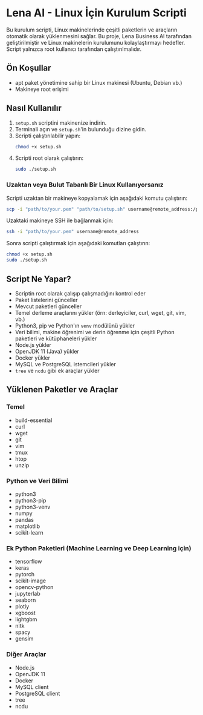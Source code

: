 # Lena  AI - Linux İçin Kurulum Scripti
Bu kurulum scripti, Linux makinelerinde çeşitli paketlerin ve araçların otomatik olarak yüklenmesini sağlar. Bu proje, Lena Business AI tarafından geliştirilmiştir ve Linux makinelerin kurulumunu kolaylaştırmayı hedefler. Script yalnızca root kullanıcı tarafından çalıştırılmalıdır.


## Ön Koşullar

- apt paket yönetimine sahip bir Linux makinesi (Ubuntu, Debian vb.)
- Makineye root erişimi

## Nasıl Kullanılır

1. `setup.sh` scriptini makinenize indirin. 
2. Terminali açın ve `setup.sh`'in bulunduğu dizine gidin.
3. Scripti çalıştırılabilir yapın:
   ```bash
   chmod +x setup.sh
   ```
4. Scripti root olarak çalıştırın:
   ```bash
   sudo ./setup.sh
   ```

### Uzaktan veya Bulut Tabanlı Bir Linux Kullanıyorsanız

Scripti uzaktan bir makineye kopyalamak için aşağıdaki komutu çalıştırın:

```bash
scp -i "path/to/your.pem" "path/to/setup.sh" username@remote_address:/path/to/remote/directory
```

Uzaktaki makineye SSH ile bağlanmak için:

```bash
ssh -i "path/to/your.pem" username@remote_address
```


Sonra scripti çalıştırmak için aşağıdaki komutları çalıştırın:

```bash
chmod +x setup.sh
sudo ./setup.sh
```

## Script Ne Yapar?

- Scriptin root olarak çalışıp çalışmadığını kontrol eder
- Paket listelerini günceller
- Mevcut paketleri günceller
- Temel derleme araçlarını yükler (örn: derleyiciler, curl, wget, git, vim, vb.)
- Python3, pip ve Python'ın `venv` modülünü yükler
- Veri bilimi, makine öğrenimi ve derin öğrenme için çeşitli Python paketleri ve kütüphaneleri yükler
- Node.js yükler
- OpenJDK 11 (Java) yükler
- Docker yükler
- MySQL ve PostgreSQL istemcileri yükler
- `tree` ve `ncdu` gibi ek araçlar yükler

## Yüklenen Paketler ve Araçlar

### Temel

- build-essential
- curl
- wget
- git
- vim
- tmux
- htop
- unzip

### Python ve Veri Bilimi

- python3
- python3-pip
- python3-venv
- numpy
- pandas
- matplotlib
- scikit-learn

### Ek Python Paketleri (Machine Learning ve Deep Learning için)

- tensorflow
- keras
- pytorch
- scikit-image
- opencv-python
- jupyterlab
- seaborn
- plotly
- xgboost
- lightgbm
- nltk
- spacy
- gensim

### Diğer Araçlar

- Node.js
- OpenJDK 11
- Docker
- MySQL client
- PostgreSQL client
- tree
- ncdu
